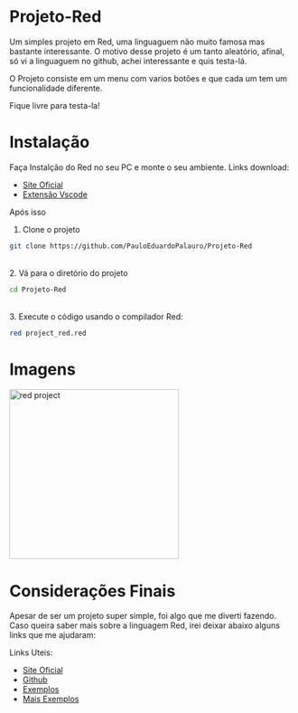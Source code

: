 # Projeto-Red
Um simples projeto em Red, uma linguaguem não muito famosa mas bastante interessante. O motivo desse projeto é um tanto aleatório, afinal, só vi a linguaguem no github, achei interessante e quis testa-lá.

O Projeto consiste em um menu com varios botões e que cada um tem um funcionalidade diferente. 

Fique livre para testa-la!


# Instalação 

Faça Instalção do Red no seu PC e monte o seu ambiente.
Links download:
- [Site Oficial](https://www.red-lang.org/p/download.html)
- [Extensão Vscode](https://marketplace.visualstudio.com/items?itemName=red-auto.red)

Após isso

1. Clone o projeto
  
```bash
git clone https://github.com/PauloEduardoPalauro/Projeto-Red
```
</p>

<br>
2. Vá para o diretório do projeto

```bash
cd Projeto-Red
```
<br>
3. Execute o código usando o compilador Red:

```bash 
red project_red.red

```

# Imagens
<img src="https://i.imgur.com/ehanhmg.gif" width="300" alt="red project" />

# Considerações Finais

Apesar de ser um projeto super simple, foi algo que me diverti fazendo.
Caso queira saber mais sobre a linguagem Red, irei deixar abaixo alguns links que me ajudaram:

Links Uteis:

- [Site Oficial](https://www.red-lang.org/)
- [Github](https://github.com/red)
- [Exemplos](https://www.red-by-example.org/links.html)
- [Mais Exemplos](https://redprogramming.com/Home.html)
